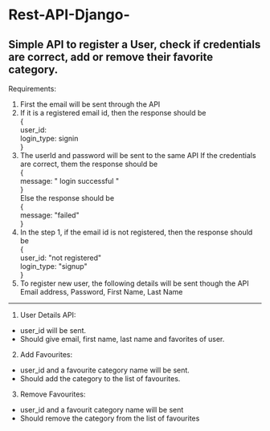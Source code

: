 # Rest-API-Django-

## Simple API to register a User, check if credentials are correct, add or remove their favorite category.


Requirements:
1. First the email will be sent through the API
2. If it is a registered email id, then the response should be <br/>
{ <br/>
 user_id: <br/>
 login_type: signin <br/>
}<br/>
3. The userId and password will be sent to the same API
 If the credentials are correct, them the response should be<br/>
{<br/>
 message: " login successful "<br/>
}<br/>
 Else the response should be<br/>
{<br/>
message: "failed"<br/>
}<br/>
4. In the step 1, if the email id is not registered, then the response should be<br/>
{<br/>
 user_id: "not registered"<br/>
 login_type: "signup"<br/>
}<br/>
5. To register new user, the following details will be sent though the API
 Email address, Password, First Name, Last Name
 
----------------------------------------------------------------------------------------------------
1. User Details API:
* user_id will be sent.
* Should give email, first name, last name and favorites of user.
2. Add Favourites:
* user_id and a favourite category name will be sent.
* Should add the category to the list of favourites.
3. Remove Favourites:
* user_id and a favourit category name will be sent
* Should remove the category from the list of favourites
